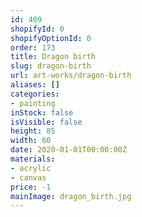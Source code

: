 ```yaml
---
id: 409
shopifyId: 0
shopifyOptionId: 0
order: 173
title: Dragon birth
slug: dragon-birth
url: art-works/dragon-birth
aliases: []
categories:
- painting
inStock: false
isVisible: false
height: 85
width: 60
date: 2020-01-01T00:00:00Z
materials:
- acrylic
- canvas
price: -1
mainImage: dragon_birth.jpg
---
```

